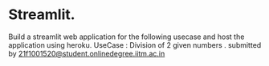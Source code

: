 # Streamlit.
Build a streamlit web application for the following usecase and host the application using heroku.
UseCase : Division of 2 given numbers .
submitted by 21f1001520@student.onlinedegree.iitm.ac.in
